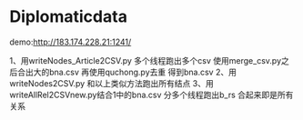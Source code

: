 # Diplomaticdata

demo:http://183.174.228.21:1241/

1、用writeNodes_Article2CSV.py 多个线程跑出多个csv 
	使用merge_csv.py之后合出大的bna.csv 再使用quchong.py去重 得到bna.csv
2、用writeNodes2CSV.py 和以上类似方法跑出所有结点
3、用writeAllRel2CSVnew.py结合1中的bna.csv 分多个线程跑出b_rs 合起来即是所有关系
